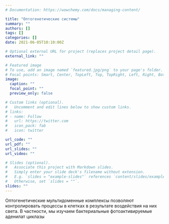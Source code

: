 ```yaml
---
# Documentation: https://wowchemy.com/docs/managing-content/

title: "Оптогенетические системы"
summary: ""
authors: []
tags: []
categories: []
date: 2021-06-05T10:10:00Z

# Optional external URL for project (replaces project detail page).
external_link: ""

# Featured image
# To use, add an image named `featured.jpg/png` to your page's folder.
# Focal points: Smart, Center, TopLeft, Top, TopRight, Left, Right, BottomLeft, Bottom, BottomRight.
image:
  caption: ""
  focal_point: ""
  preview_only: false

# Custom links (optional).
#   Uncomment and edit lines below to show custom links.
# links:
# - name: Follow
#   url: https://twitter.com
#   icon_pack: fab
#   icon: twitter

url_code: ""
url_pdf: ""
url_slides: ""
url_video: ""

# Slides (optional).
#   Associate this project with Markdown slides.
#   Simply enter your slide deck's filename without extension.
#   E.g. `slides = "example-slides"` references `content/slides/example-slides.md`.
#   Otherwise, set `slides = ""`.
slides: ""
---
```

Оптогенетические мультидоменные комплексы позволяют контролировать процессы в клетках в результате воздействия на них света. В частности, мы изучаем бактериальные фотоактивируемые аденилат циклазы
